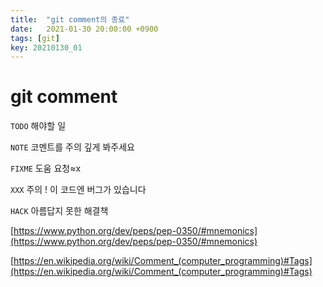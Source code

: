 ```yaml
---
title:  "git comment의 종료"
date:   2021-01-30 20:00:00 +0900
tags: [git]
key: 20210130_01
---
```


# git comment

`TODO` 해야할 일

`NOTE` 코멘트를 주의 깊게 봐주세요

`FIXME` 도움 요청≈x

`XXX` 주의 ! 이 코드엔 버그가 있습니다

`HACK` 아름답지 못한 해결책

[https://www.python.org/dev/peps/pep-0350/#mnemonics](https://www.python.org/dev/peps/pep-0350/#mnemonics)

[https://en.wikipedia.org/wiki/Comment_(computer_programming)#Tags](https://en.wikipedia.org/wiki/Comment_(computer_programming)#Tags)